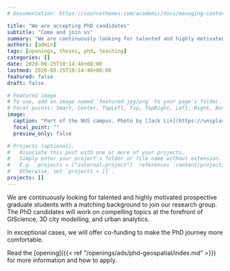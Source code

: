 ```yaml
---
# Documentation: https://sourcethemes.com/academic/docs/managing-content/

title: "We are accepting PhD candidates"
subtitle: "Come and join us"
summary: "We are continuously looking for talented and highly motivated prospective graduate students to join our research group"
authors: [admin]
tags: [openings, theses, phd, teaching]
categories: []
date: 2020-08-25T10:14:48+08:00
lastmod: 2020-08-25T10:14:48+08:00
featured: false
draft: false

# Featured image
# To use, add an image named `featured.jpg/png` to your page's folder.
# Focal points: Smart, Center, TopLeft, Top, TopRight, Left, Right, BottomLeft, Bottom, BottomRight.
image:
  caption: "Part of the NUS campus. Photo by [Jack Lin](https://unsplash.com/@jacklin212) on [Unsplash](https://unsplash.com/)."
  focal_point: ""
  preview_only: false

# Projects (optional).
#   Associate this post with one or more of your projects.
#   Simply enter your project's folder or file name without extension.
#   E.g. `projects = ["internal-project"]` references `content/project/deep-learning/index.md`.
#   Otherwise, set `projects = []`.
projects: []
---
```


We are continuously looking for talented and highly motivated prospective graduate students with a matching background to join our research group.
The PhD candidates will work on compelling topics at the forefront of GIScience, 3D city modelling, and urban analytics.

In exceptional cases, we will offer co-funding to make the PhD journey more comfortable.

Read the [opening]({{< ref "/openings/ads/phd-geospatial/index.md" >}}) for more information and how to apply.

